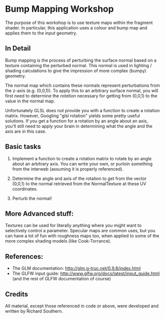 # Bump Mapping Workshop
The purpose of this workshop is to use texture maps within the fragment shader.
In particular, this application uses a colour and bump map and applies them to
the input geometry.

## In Detail
Bump mapping is the process of perturbing the surface normal based on a texture
containing the perturbed normal. This normal is used in lighting / shading
calculations to give the impression of more complex (bumpy) geometry.

The normal map which contains these normals represent perturbations from the
z-axis (e.g. (0,0,1)). To apply this to an arbitrary surface normal, you will
first need to determine the *rotation* necessary for getting from (0,0,1) to
the value in the normal map.

Unfortunately GLSL does not provide you with a function to create a rotation
matrix. However, Googling "glsl rotation" yields some pretty useful solutions.
If you get a function for a rotation by an angle about an axis, you'll still
need to apply your brain in determining what the angle and the axis are in
this case.

## Basic tasks
1) Implement a function to create a rotation matrix to rotate by an angle
   about an arbitrary axis. You can write your own, or purloin something
   from the interweb (assuming it is properly referenced).

2) Determine the angle and axis of the rotation to get from the vector
   (0,0,1) to the normal retrieved from the NormalTexture at these UV
   coordinates.

3) Perturb the normal!

## More Advanced stuff:
Textures can be used for literally anything where you might want to
selectively control a parameter. Specular maps are common uses, but you can
have a lot of fun with roughness maps too, when applied to some of the more
complex shading models (like Cook-Torrance).

## References:
* The GLM documentation: http://glm.g-truc.net/0.9.8/index.html
* The GLFW input guide: http://www.glfw.org/docs/latest/input_guide.html (and
  the rest of GLFW documentation of course)

## Credits
All material, except those referenced in code or above, were developed and written by
Richard Southern.
